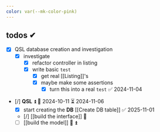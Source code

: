 ```yaml
---
color: var(--mk-color-pink)
---
```

## todos ✔
- [x]  QSL database creation and investigation
	- [x] investigate 
		- [x] refactor controller in listing
		- [x] write basic `test`
			- [x] get real [[Listing]]'s 
			- [x]  maybe make some assertions
				- [x] turn this into a real `test` ✅ 2024-11-04

- [/] **QSL** ⏫ 🛫 2024-10-11 ⏳ 2024-11-06
	- [x] start creating the **DB** [[Create DB table]] ✅ 2025-11-01
	- [/] [[build the interface]] 🔼
	- [ ] [[build the model]] 🎴 ⏫
